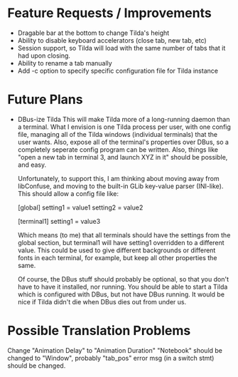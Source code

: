 # Feature Requests / Improvements

 * Dragable bar at the bottom to change Tilda's height
 * Ability to disable keyboard accelerators (close tab, new tab, etc)
 * Session support, so Tilda will load with the same number of tabs that it had
   upon closing.
 * Ability to rename a tab manually
 * Add -c option to specify specific configuration file for Tilda instance

# Future Plans

 * DBus-ize Tilda
   This will make Tilda more of a long-running daemon than a terminal. What I
   envision is one Tilda process per user, with one config file, managing all of
   the Tilda windows (individual terminals) that the user wants. Also, expose all
   of the terminal's properties over DBus, so a completely seperate config
   program can be written. Also, things like "open a new tab in terminal 3, and
   launch XYZ in it" should be possible, and easy.

   Unfortunately, to support this, I am thinking about moving away from
   libConfuse, and moving to the built-in GLib key-value parser (INI-like). This
   should allow a config file like:

   [global]
   setting1 = value1
   setting2 = value2

   [terminal1]
   setting1 = value3

   Which means (to me) that all terminals should have the settings from the
   global section, but terminal1 will have setting1 overridden to a different
   value. This could be used to give different backgrounds or different fonts
   in each terminal, for example, but keep all other properties the same.

   Of course, the DBus stuff should probably be optional, so that you don't have
   to have it installed, nor running. You should be able to start a Tilda which
   is configured with DBus, but not have DBus running. It would be nice if Tilda
   didn't die when DBus dies out from under us.

# Possible Translation Problems

Change "Animation Delay" to "Animation Duration"
"Notebook" should be changed to "Window", probably
"tab_pos" error msg (in a switch stmt) should be changed.

